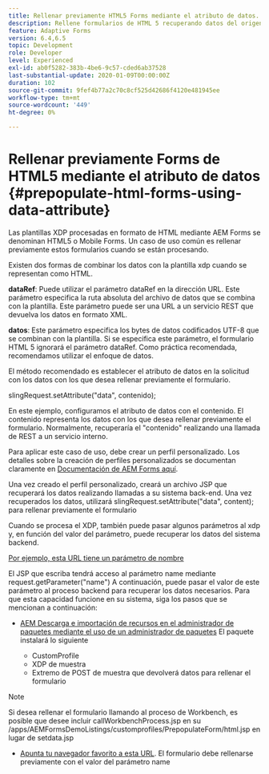```yaml
---
title: Rellenar previamente HTML5 Forms mediante el atributo de datos.
description: Rellene formularios de HTML 5 recuperando datos del origen del servidor.
feature: Adaptive Forms
version: 6.4,6.5
topic: Development
role: Developer
level: Experienced
exl-id: ab0f5282-383b-4be6-9c57-cded6ab37528
last-substantial-update: 2020-01-09T00:00:00Z
duration: 102
source-git-commit: 9fef4b77a2c70c8cf525d42686f4120e481945ee
workflow-type: tm+mt
source-wordcount: '449'
ht-degree: 0%

---
```


# Rellenar previamente Forms de HTML5 mediante el atributo de datos {#prepopulate-html-forms-using-data-attribute}


Las plantillas XDP procesadas en formato de HTML mediante AEM Forms se denominan HTML5 o Mobile Forms. Un caso de uso común es rellenar previamente estos formularios cuando se están procesando.

Existen dos formas de combinar los datos con la plantilla xdp cuando se representan como HTML.

**dataRef**: Puede utilizar el parámetro dataRef en la dirección URL. Este parámetro especifica la ruta absoluta del archivo de datos que se combina con la plantilla. Este parámetro puede ser una URL a un servicio REST que devuelva los datos en formato XML.

**datos**: Este parámetro especifica los bytes de datos codificados UTF-8 que se combinan con la plantilla. Si se especifica este parámetro, el formulario HTML 5 ignorará el parámetro dataRef. Como práctica recomendada, recomendamos utilizar el enfoque de datos.

El método recomendado es establecer el atributo de datos en la solicitud con los datos con los que desea rellenar previamente el formulario.

slingRequest.setAttribute(&quot;data&quot;, contenido);

En este ejemplo, configuramos el atributo de datos con el contenido. El contenido representa los datos con los que desea rellenar previamente el formulario. Normalmente, recuperaría el &quot;contenido&quot; realizando una llamada de REST a un servicio interno.

Para aplicar este caso de uso, debe crear un perfil personalizado. Los detalles sobre la creación de perfiles personalizados se documentan claramente en [Documentación de AEM Forms aquí](https://helpx.adobe.com/aem-forms/6/html5-forms/custom-profile.html).

Una vez creado el perfil personalizado, creará un archivo JSP que recuperará los datos realizando llamadas a su sistema back-end. Una vez recuperados los datos, utilizará slingRequest.setAttribute(&quot;data&quot;, content); para rellenar previamente el formulario

Cuando se procesa el XDP, también puede pasar algunos parámetros al xdp y, en función del valor del parámetro, puede recuperar los datos del sistema backend.

[Por ejemplo, esta URL tiene un parámetro de nombre](http://localhost:4502/content/dam/formsanddocuments/PrepopulateMobileForm.xdp/jcr:content?name=john)

El JSP que escriba tendrá acceso al parámetro name mediante request.getParameter(&quot;name&quot;) A continuación, puede pasar el valor de este parámetro al proceso backend para recuperar los datos necesarios.
Para que esta capacidad funcione en su sistema, siga los pasos que se mencionan a continuación:

* [AEM Descarga e importación de recursos en el administrador de paquetes mediante el uso de un administrador de paquetes](assets/prepopulatemobileform.zip)
El paquete instalará lo siguiente

   * CustomProfile
   * XDP de muestra
   * Extremo de POST de muestra que devolverá datos para rellenar el formulario

>[!NOTE]
>
>Si desea rellenar el formulario llamando al proceso de Workbench, es posible que desee incluir callWorkbenchProcess.jsp en su /apps/AEMFormsDemoListings/customprofiles/PrepopulateForm/html.jsp en lugar de setdata.jsp

* [Apunta tu navegador favorito a esta URL](http://localhost:4502/content/dam/formsanddocuments/PrepopulateMobileForm.xdp/jcr:content?name=Adobe%20Systems). El formulario debe rellenarse previamente con el valor del parámetro name

